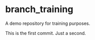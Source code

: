 # branch_training
A demo repository for training purposes.

This is the first commit. Just a second.
